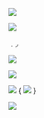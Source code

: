 

![](https://64.media.tumblr.com/742a2145ae030762f938de7254aec0e9/3461ade0a7114c32-68/s2048x3072/fd73f5d37ed1818b196b091896d7cc56368e520d.pnj)


![](https://github.com/user-attachments/assets/c236e307-3d88-4a0b-b87d-ad3095094243)


﹒◞⠀

![](https://images.cooltext.com/5717130.png)


  


  
   ![](https://images.cooltext.com/5717129.png) 

![](https://images.cooltext.com/5717128.png) { ![](https://64.media.tumblr.com/0dd96b649867d0a59ac99cd179c8a649/8fa2c085185c0dd9-b9/s100x200/5634a200f87dcc7ad25ab42095a4783afae4d64e.gifv) }


![](https://64.media.tumblr.com/2e31ad5a11add92cda28c0634f58d72d/3461ade0a7114c32-59/s2048x3072/cd00528b63b1bf0cb06e8c272541b897b49b031f.pnj)
